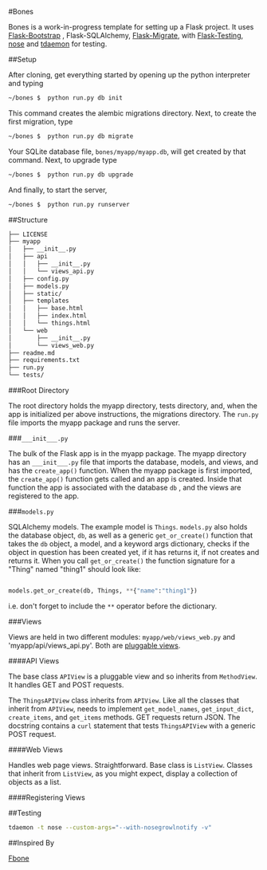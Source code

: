 #Bones

Bones is a work-in-progress template for setting up a Flask project.  It uses [Flask-Bootstrap](https://github.com/mbr/flask-bootstrap) , Flask-SQLAlchemy, [Flask-Migrate](https://github.com/miguelgrinberg/Flask-Migrate), with [Flask-Testing](https://github.com/jarus/flask-testing), [nose](http://nose.readthedocs.org/en/latest/) and [tdaemon](https://github.com/brunobord/tdaemon) for testing.

##Setup

After cloning, get everything started by opening up the python interpreter and typing

~~~.bash
~/bones $  python run.py db init
~~~

This command creates the alembic migrations directory.
Next, to create the first migration, type

~~~.bash
~/bones $  python run.py db migrate
~~~

Your SQLite database file, `bones/myapp/myapp.db`, will get created by that command.
Next, to upgrade type

~~~.bash
~/bones $  python run.py db upgrade
~~~

And finally, to start the server,

~~~.bash
~/bones $  python run.py runserver
~~~

##Structure

~~~.bash
├── LICENSE
├── myapp
│   ├── __init__.py
│   ├── api
│   │   ├── __init__.py
│   │   └── views_api.py
│   ├── config.py
│   ├── models.py
│   ├── static/
│   ├── templates
│   │   ├── base.html
│   │   ├── index.html
│   │   └── things.html
│   └── web
│       ├── __init__.py
│       └── views_web.py
├── readme.md
├── requirements.txt
├── run.py
└── tests/
~~~

###Root Directory

The root directory holds the myapp directory, tests directory, and, when the app is initialized per above instructions, the migrations directory.  The `run.py` file imports the myapp package and runs the server.

###`___init___.py`

The bulk of the Flask app is in the myapp package.  The myapp directory has an `___init___.py` file that imports the database, models, and views, and has the `create_app()` function.  When the myapp package is first imported, the `create_app()` function gets called and an app is created.  Inside that function the app is associated with the database `db` , and the views are registered to the app.

###`models.py`

SQLAlchemy models.  The example model is `Things`.  `models.py` also holds the database object, `db`, as well as a generic `get_or_create()` function that takes the `db` object, a model, and a keyword args dictionary, checks if the object in question has been created yet, if it has returns it, if not creates and returns it.  When you call `get_or_create()` the function signature for a "Thing" named "thing1" should look like:

~~~python

models.get_or_create(db, Things, **{"name":"thing1"})
~~~

i.e. don't forget to include the `**` operator before the dictionary.

###Views

Views are held in two different modules: `myapp/web/views_web.py` and 'myapp/api/views_api.py'.  Both are [pluggable views](http://flask.pocoo.org/docs/views/).

####API Views

The base class `APIView` is a pluggable view and so inherits from `MethodView`.  It handles GET and POST requests.

The `ThingsAPIView` class inherits from `APIView`.  Like all the classes that inherit from `APIView`, needs to implement `get_model_names`, `get_input_dict`, `create_items`, and `get_items` methods.  GET requests return JSON.  The docstring contains a `curl` statement that tests `ThingsAPIView` with a generic POST request.

####Web Views

Handles web page views.  Straightforward.  Base class is `ListView`.  Classes that inherit from `ListView`, as you might expect, display a collection of objects as a list.

####Registering Views

##Testing

~~~bash
tdaemon -t nose --custom-args="--with-nosegrowlnotify -v"
~~~

##Inspired By

[Fbone](https://github.com/imwilsonxu/fbone)
